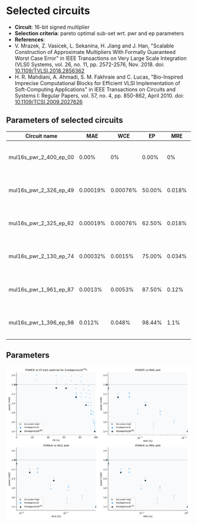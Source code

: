 
Selected circuits
===================
 - **Circuit**: 16-bit signed multiplier
 - **Selection criteria**: pareto optimal sub-set wrt. pwr and ep parameters
 - **References**: 
  - V. Mrazek, Z. Vasicek, L. Sekanina, H. Jiang and J. Han, "Scalable Construction of Approximate Multipliers With Formally Guaranteed Worst Case Error" in IEEE Transactions on Very Large Scale Integration (VLSI) Systems, vol. 26, no. 11, pp. 2572-2576, Nov. 2018. doi: [10.1109/TVLSI.2018.2856362](https://dx.doi.org/10.1109/TVLSI.2018.2856362)
  - H. R. Mahdiani, A. Ahmadi, S. M. Fakhraie and C. Lucas, "Bio-Inspired Imprecise Computational Blocks for Efficient VLSI Implementation of Soft-Computing Applications" in IEEE Transactions on Circuits and Systems I: Regular Papers, vol. 57, no. 4, pp. 850-862, April 2010. doi: [10.1109/TCSI.2009.2027626](https://dx.doi.org/10.1109/TCSI.2009.2027626)


Parameters of selected circuits
----------------------------

| Circuit name | MAE | WCE | EP | MRE | MSE | Download |
| --- |  --- | --- | --- | --- | --- | --- | 
| mul16s_pwr_2_400_ep_00 | 0.00% | 0% | 0.00% | 0% | 0.00 |  [[Verilog generic](mul16s_pwr_2_400_ep_00_gen.v)] [[Verilog PDK45](mul16s_pwr_2_400_ep_00_pdk45.v)]  [[C](mul16s_pwr_2_400_ep_00.c)] |
| mul16s_pwr_2_326_ep_49 | 0.00019% | 0.00076% | 50.00% | 0.018% | 178956970.50 |  [[Verilog generic](mul16s_pwr_2_326_ep_49_gen.v)] [[Verilog PDK45](mul16s_pwr_2_326_ep_49_pdk45.v)]  [[C](mul16s_pwr_2_326_ep_49.c)] |
| mul16s_pwr_2_325_ep_62 | 0.00019% | 0.00076% | 62.50% | 0.018% | 178956971.20 |  [[Verilog generic](mul16s_pwr_2_325_ep_62_gen.v)] [[Verilog PDK45](mul16s_pwr_2_325_ep_62_pdk45.v)]  [[C](mul16s_pwr_2_325_ep_62.c)] |
| mul16s_pwr_2_130_ep_74 | 0.00032% | 0.0015% | 75.00% | 0.034% | 357913943.71 |  [[Verilog generic](mul16s_pwr_2_130_ep_74_gen.v)] [[Verilog PDK45](mul16s_pwr_2_130_ep_74_pdk45.v)]  [[C](mul16s_pwr_2_130_ep_74.c)] |
| mul16s_pwr_1_961_ep_87 | 0.0013% | 0.0053% | 87.50% | 0.12% | 6263493996.80 |  [[Verilog generic](mul16s_pwr_1_961_ep_87_gen.v)] [[Verilog PDK45](mul16s_pwr_1_961_ep_87_pdk45.v)]  [[C](mul16s_pwr_1_961_ep_87.c)] |
| mul16s_pwr_1_396_ep_98 | 0.012% | 0.048% | 98.44% | 1.1% | 477278241370.50 |  [[Verilog generic](mul16s_pwr_1_396_ep_98_gen.v)] [[Verilog PDK45](mul16s_pwr_1_396_ep_98_pdk45.v)]  [[C](mul16s_pwr_1_396_ep_98.c)] |
    
Parameters
--------------
![Parameters figure](fig.png)
             
